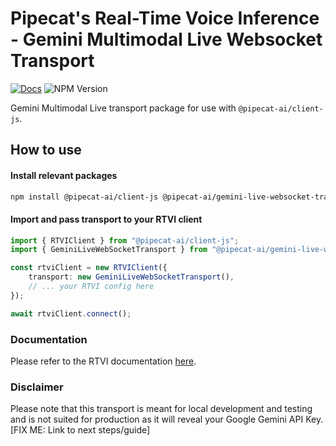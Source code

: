 # Pipecat's Real-Time Voice Inference - Gemini Multimodal Live Websocket Transport

[![Docs](https://img.shields.io/badge/documentation-blue)](https://docs.pipecat.ai/client/introduction)
![NPM Version](https://img.shields.io/npm/v/@pipecat-ai/gemini-live-websocket-transport)

Gemini Multimodal Live transport package for use with `@pipecat-ai/client-js`.

## How to use

#### Install relevant packages

```bash
npm install @pipecat-ai/client-js @pipecat-ai/gemini-live-websocket-transport
```

#### Import and pass transport to your RTVI client
```typescript
import { RTVIClient } from "@pipecat-ai/client-js";
import { GeminiLiveWebSocketTransport } from "@pipecat-ai/gemini-live-websocket-transport";

const rtviClient = new RTVIClient({
    transport: new GeminiLiveWebSocketTransport(),
    // ... your RTVI config here
});

await rtviClient.connect();
```

### Documentation

Please refer to the RTVI documentation [here](https://docs.pipecat.ai/client/introduction).

### Disclaimer

Please note that this transport is meant for local development and testing and is not suited for production as it will reveal your Google Gemini API Key. [FIX ME: Link to next steps/guide]
